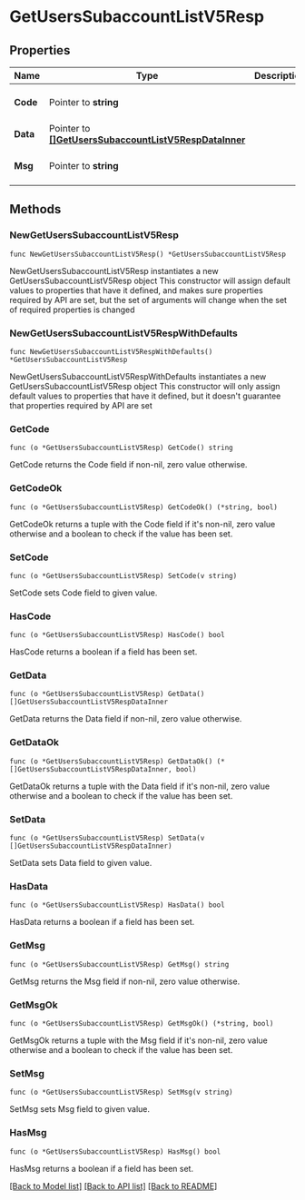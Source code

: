 # GetUsersSubaccountListV5Resp

## Properties

Name | Type | Description | Notes
------------ | ------------- | ------------- | -------------
**Code** | Pointer to **string** |  | [optional] [default to ""]
**Data** | Pointer to [**[]GetUsersSubaccountListV5RespDataInner**](GetUsersSubaccountListV5RespDataInner.md) |  | [optional] 
**Msg** | Pointer to **string** |  | [optional] [default to ""]

## Methods

### NewGetUsersSubaccountListV5Resp

`func NewGetUsersSubaccountListV5Resp() *GetUsersSubaccountListV5Resp`

NewGetUsersSubaccountListV5Resp instantiates a new GetUsersSubaccountListV5Resp object
This constructor will assign default values to properties that have it defined,
and makes sure properties required by API are set, but the set of arguments
will change when the set of required properties is changed

### NewGetUsersSubaccountListV5RespWithDefaults

`func NewGetUsersSubaccountListV5RespWithDefaults() *GetUsersSubaccountListV5Resp`

NewGetUsersSubaccountListV5RespWithDefaults instantiates a new GetUsersSubaccountListV5Resp object
This constructor will only assign default values to properties that have it defined,
but it doesn't guarantee that properties required by API are set

### GetCode

`func (o *GetUsersSubaccountListV5Resp) GetCode() string`

GetCode returns the Code field if non-nil, zero value otherwise.

### GetCodeOk

`func (o *GetUsersSubaccountListV5Resp) GetCodeOk() (*string, bool)`

GetCodeOk returns a tuple with the Code field if it's non-nil, zero value otherwise
and a boolean to check if the value has been set.

### SetCode

`func (o *GetUsersSubaccountListV5Resp) SetCode(v string)`

SetCode sets Code field to given value.

### HasCode

`func (o *GetUsersSubaccountListV5Resp) HasCode() bool`

HasCode returns a boolean if a field has been set.

### GetData

`func (o *GetUsersSubaccountListV5Resp) GetData() []GetUsersSubaccountListV5RespDataInner`

GetData returns the Data field if non-nil, zero value otherwise.

### GetDataOk

`func (o *GetUsersSubaccountListV5Resp) GetDataOk() (*[]GetUsersSubaccountListV5RespDataInner, bool)`

GetDataOk returns a tuple with the Data field if it's non-nil, zero value otherwise
and a boolean to check if the value has been set.

### SetData

`func (o *GetUsersSubaccountListV5Resp) SetData(v []GetUsersSubaccountListV5RespDataInner)`

SetData sets Data field to given value.

### HasData

`func (o *GetUsersSubaccountListV5Resp) HasData() bool`

HasData returns a boolean if a field has been set.

### GetMsg

`func (o *GetUsersSubaccountListV5Resp) GetMsg() string`

GetMsg returns the Msg field if non-nil, zero value otherwise.

### GetMsgOk

`func (o *GetUsersSubaccountListV5Resp) GetMsgOk() (*string, bool)`

GetMsgOk returns a tuple with the Msg field if it's non-nil, zero value otherwise
and a boolean to check if the value has been set.

### SetMsg

`func (o *GetUsersSubaccountListV5Resp) SetMsg(v string)`

SetMsg sets Msg field to given value.

### HasMsg

`func (o *GetUsersSubaccountListV5Resp) HasMsg() bool`

HasMsg returns a boolean if a field has been set.


[[Back to Model list]](../README.md#documentation-for-models) [[Back to API list]](../README.md#documentation-for-api-endpoints) [[Back to README]](../README.md)


